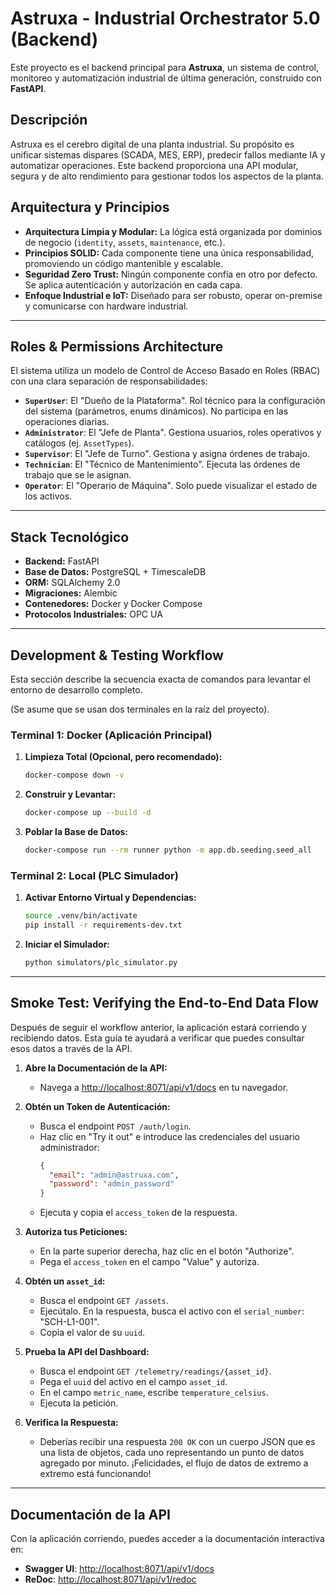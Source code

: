 # Astruxa - Industrial Orchestrator 5.0 (Backend)

Este proyecto es el backend principal para **Astruxa**, un sistema de control, monitoreo y automatización industrial de última generación, construido con **FastAPI**.

## Descripción

Astruxa es el cerebro digital de una planta industrial. Su propósito es unificar sistemas dispares (SCADA, MES, ERP), predecir fallos mediante IA y automatizar operaciones. Este backend proporciona una API modular, segura y de alto rendimiento para gestionar todos los aspectos de la planta.

## Arquitectura y Principios

- **Arquitectura Limpia y Modular:** La lógica está organizada por dominios de negocio (`identity`, `assets`, `maintenance`, etc.).
- **Principios SOLID:** Cada componente tiene una única responsabilidad, promoviendo un código mantenible y escalable.
- **Seguridad Zero Trust:** Ningún componente confía en otro por defecto. Se aplica autenticación y autorización en cada capa.
- **Enfoque Industrial e IoT:** Diseñado para ser robusto, operar on-premise y comunicarse con hardware industrial.

---

## Roles & Permissions Architecture

El sistema utiliza un modelo de Control de Acceso Basado en Roles (RBAC) con una clara separación de responsabilidades:

-   **`SuperUser`**: El "Dueño de la Plataforma". Rol técnico para la configuración del sistema (parámetros, enums dinámicos). No participa en las operaciones diarias.
-   **`Administrator`**: El "Jefe de Planta". Gestiona usuarios, roles operativos y catálogos (ej. `AssetTypes`).
-   **`Supervisor`**: El "Jefe de Turno". Gestiona y asigna órdenes de trabajo.
-   **`Technician`**: El "Técnico de Mantenimiento". Ejecuta las órdenes de trabajo que se le asignan.
-   **`Operator`**: El "Operario de Máquina". Solo puede visualizar el estado de los activos.

---

## Stack Tecnológico

- **Backend:** FastAPI
- **Base de Datos:** PostgreSQL + TimescaleDB
- **ORM:** SQLAlchemy 2.0
- **Migraciones:** Alembic
- **Contenedores:** Docker y Docker Compose
- **Protocolos Industriales:** OPC UA

---

## Development & Testing Workflow

Esta sección describe la secuencia exacta de comandos para levantar el entorno de desarrollo completo.

(Se asume que se usan dos terminales en la raíz del proyecto).

### Terminal 1: Docker (Aplicación Principal)

1.  **Limpieza Total (Opcional, pero recomendado):**
    ```sh
    docker-compose down -v
    ```
2.  **Construir y Levantar:**
    ```sh
    docker-compose up --build -d
    ```
3.  **Poblar la Base de Datos:**
    ```sh
    docker-compose run --rm runner python -m app.db.seeding.seed_all
    ```

### Terminal 2: Local (PLC Simulador)

1.  **Activar Entorno Virtual y Dependencias:**
    ```sh
    source .venv/bin/activate
    pip install -r requirements-dev.txt
    ```
2.  **Iniciar el Simulador:**
    ```sh
    python simulators/plc_simulator.py
    ```

---

## Smoke Test: Verifying the End-to-End Data Flow

Después de seguir el workflow anterior, la aplicación estará corriendo y recibiendo datos. Esta guía te ayudará a verificar que puedes consultar esos datos a través de la API.

1.  **Abre la Documentación de la API:**
    -   Navega a [http://localhost:8071/api/v1/docs](http://localhost:8071/api/v1/docs) en tu navegador.

2.  **Obtén un Token de Autenticación:**
    -   Busca el endpoint `POST /auth/login`.
    -   Haz clic en "Try it out" e introduce las credenciales del usuario administrador:
        ```json
        {
          "email": "admin@astruxa.com",
          "password": "admin_password"
        }
        ```
    -   Ejecuta y copia el `access_token` de la respuesta.

3.  **Autoriza tus Peticiones:**
    -   En la parte superior derecha, haz clic en el botón "Authorize".
    -   Pega el `access_token` en el campo "Value" y autoriza.

4.  **Obtén un `asset_id`:**
    -   Busca el endpoint `GET /assets`.
    -   Ejecútalo. En la respuesta, busca el activo con el `serial_number`: "SCH-L1-001".
    -   Copia el valor de su `uuid`.

5.  **Prueba la API del Dashboard:**
    -   Busca el endpoint `GET /telemetry/readings/{asset_id}`.
    -   Pega el `uuid` del activo en el campo `asset_id`.
    -   En el campo `metric_name`, escribe `temperature_celsius`.
    -   Ejecuta la petición.

6.  **Verifica la Respuesta:**
    -   Deberías recibir una respuesta `200 OK` con un cuerpo JSON que es una lista de objetos, cada uno representando un punto de datos agregado por minuto. ¡Felicidades, el flujo de datos de extremo a extremo está funcionando!

---

## Documentación de la API

Con la aplicación corriendo, puedes acceder a la documentación interactiva en:

- **Swagger UI**: [http://localhost:8071/api/v1/docs](http://localhost:8071/api/v1/docs)
- **ReDoc**: [http://localhost:8071/api/v1/redoc](http://localhost:8071/api/v1/redoc)
